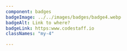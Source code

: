 ```yaml
---
component: badges
badgeImage: ../../images/badges/badge4.webp
badgeAlt: Link to where?
badgeLink: https:www.codestaff.io
classNames: "my-4"

---
```

